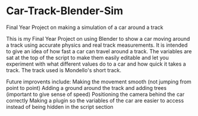 # Car-Track-Blender-Sim
Final Year Project on making a simulation of a car around a track

This is my Final Year Project on using Blender to show a car moving around a track using accurate physics and real track measurements. It is intended to give an idea of how fast a car can travel around a track. The variables are sat at the top of the script to make them easily editable and let you experiment with what different values do to a car and how quick it takes a track. The track used is Mondello's short track.

Future improvents include:
Making the movement smooth (not jumping from point to point)
Adding a ground around the track and adding trees (important to give sense of speed)
Positioning the camera behind the car correctly
Making a plugin so the variables of the car are easier to access instead of being hidden in the script section

